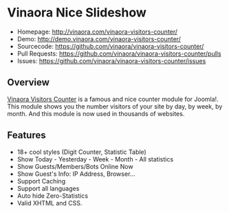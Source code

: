 Vinaora Nice Slideshow
======================

* Homepage: http://vinaora.com/vinaora-visitors-counter/
* Demo: http://demo.vinaora.com/vinaora-visitors-counter/
* Sourcecode: https://github.com/vinaora/vinaora-visitors-counter/
* Pull Requests: https://github.com/vinaora/vinaora-visitors-counter/pulls
* Issues: https://github.com/vinaora/vinaora-visitors-counter/issues

Overview
--------
[Vinaora Visitors Counter](http://vinaora.com/vinaora-visitors-counter/) is a famous and nice counter module for Joomla!. This module shows you the number visitors of your site by day, by week, by month. And this module is now used in thousands of websites.

Features
--------
* 18+ cool styles (Digit Counter, Statistic Table)
* Show Today - Yesterday - Week - Month - All statistics
* Show Guests/Members/Bots Online Now
* Show Guest's Info: IP Address, Browser...
* Support Caching
* Support all languages
* Auto hide Zero-Statistics
* Valid XHTML and CSS.